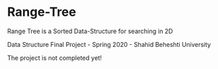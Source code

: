 # Range-Tree
Range Tree is a Sorted Data-Structure for searching in 2D

Data Structure Final Project - Spring 2020 - Shahid Beheshti University

The project is not completed yet!
